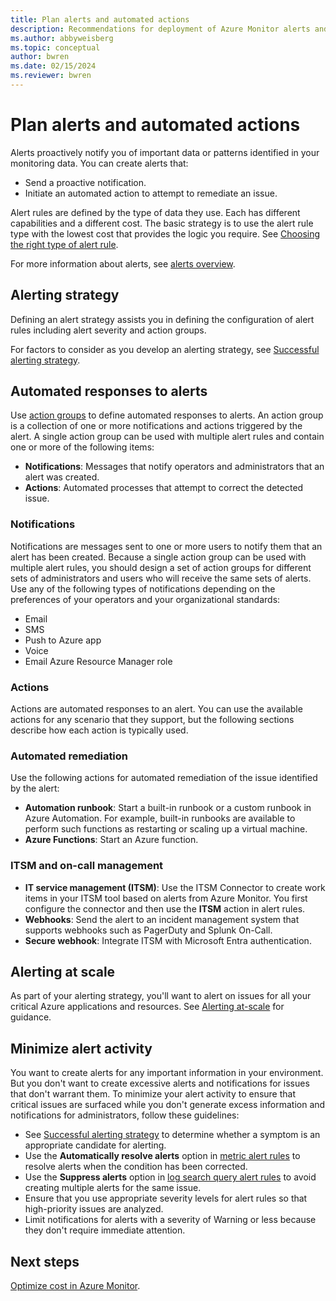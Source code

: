 ```yaml
---
title: Plan alerts and automated actions
description: Recommendations for deployment of Azure Monitor alerts and automated actions.
ms.author: abbyweisberg
ms.topic: conceptual
author: bwren
ms.date: 02/15/2024
ms.reviewer: bwren
---
```


# Plan alerts and automated actions

Alerts proactively notify you of important data or patterns identified in your monitoring data. You can create alerts that:

- Send a proactive notification.
- Initiate an automated action to attempt to remediate an issue.


Alert rules are defined by the type of data they use. Each has different capabilities and a different cost. The basic strategy is to use the alert rule type with the lowest cost that provides the logic you require. See [Choosing the right type of alert rule](alerts-types.md).

For more information about alerts, see [alerts overview](alerts-overview.md).

## Alerting strategy

Defining an alert strategy assists you in defining the configuration of alert rules including alert severity and action groups.

For factors to consider as you develop an alerting strategy, see [Successful alerting strategy](/azure/cloud-adoption-framework/manage/monitor/alerting#successful-alerting-strategy).

## Automated responses to alerts 

Use [action groups](action-groups.md) to define automated responses to alerts. An action group is a collection of one or more notifications and actions triggered by the alert. A single action group can be used with multiple alert rules and contain one or more of the following items:

- **Notifications**: Messages that notify operators and administrators that an alert was created.
- **Actions**: Automated processes that attempt to correct the detected issue.


### Notifications

Notifications are messages sent to one or more users to notify them that an alert has been created. Because a single action group can be used with multiple alert rules, you should design a set of action groups for different sets of administrators and users who will receive the same sets of alerts. Use any of the following types of notifications depending on the preferences of your operators and your organizational standards:

- Email
- SMS
- Push to Azure app
- Voice
- Email Azure Resource Manager role

### Actions

Actions are automated responses to an alert. You can use the available actions for any scenario that they support, but the following sections describe how each action is typically used.

### Automated remediation

Use the following actions for automated remediation of the issue identified by the alert:

- **Automation runbook**: Start a built-in runbook or a custom runbook in Azure Automation. For example, built-in runbooks are available to perform such functions as restarting or scaling up a virtual machine.
- **Azure Functions**: Start an Azure function.

### ITSM and on-call management

- **IT service management (ITSM)**: Use the ITSM Connector to create work items in your ITSM tool based on alerts from Azure Monitor. You first configure the connector and then use the **ITSM** action in alert rules.
- **Webhooks**: Send the alert to an incident management system that supports webhooks such as PagerDuty and Splunk On-Call.
- **Secure webhook**: Integrate ITSM with Microsoft Entra authentication.

## Alerting at scale

As part of your alerting strategy, you'll want to alert on issues for all your critical Azure applications and resources. See [Alerting at-scale](alerts-overview.md#alerting-at-scale) for guidance. 

## Minimize alert activity

You want to create alerts for any important information in your environment. But you don't want to create excessive alerts and notifications for issues that don't warrant them. To minimize your alert activity to ensure that critical issues are surfaced while you don't generate excess information and notifications for administrators, follow these guidelines:

- See [Successful alerting strategy](/azure/cloud-adoption-framework/manage/monitor/alerting#successful-alerting-strategy) to determine whether a symptom is an appropriate candidate for alerting.
- Use the **Automatically resolve alerts** option in [metric alert rules](alerts-create-metric-alert-rule.yml) to resolve alerts when the condition has been corrected.
- Use the **Suppress alerts** option in [log search query alert rules](alerts-create-log-alert-rule.md) to avoid creating multiple alerts for the same issue.
- Ensure that you use appropriate severity levels for alert rules so that high-priority issues are analyzed.
- Limit notifications for alerts with a severity of Warning or less because they don't require immediate attention.

## Next steps

[Optimize cost in Azure Monitor](../best-practices-cost.md).
